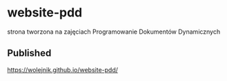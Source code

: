 # website-pdd
strona tworzona na zajęciach Programowanie Dokumentów Dynamicznych

## Published

https://wolejnik.github.io/website-pdd/
